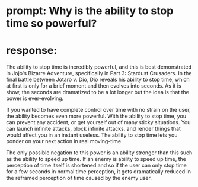 # prompt: Why is the ability to stop time so powerful?
# response:

The ability to stop time is incredibly powerful, and this is best demonstrated in Jojo's Bizarre Adventure, specifically in Part 3: Stardust Crusaders. In the final battle between Jotaro v. Dio, Dio reveals his ability to stop time, which at first is only for a brief moment and then evolves into seconds. As it is show, the seconds are dramatized to be a lot longer but the idea is that the power is ever-evolving. 

If you wanted to have complete control over time with no strain on the user, the ability becomes even more powerful. With the ability to stop time, you can prevent any accident, or get yourself out of many sticky situations. You can launch infinite attacks, block infinite attacks, and render things that would affect you in an instant useless. The ability to stop time lets you ponder on your next action in real moving-time.

The only possible negation to this power is an ability stronger than this such as the ability to speed up time. If an enemy is ability to speed up time, the perception of time itself is shortened and so if the user can only stop time for a few seconds in normal time perception, it gets dramatically reduced in the reframed perception of time caused by the enemy user.

